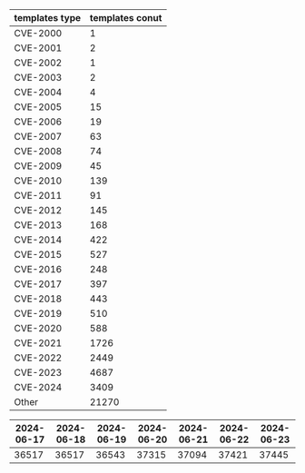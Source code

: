 | templates type | templates conut | 
| --- | --- | 
| CVE-2000 | 1 |
| CVE-2001 | 2 |
| CVE-2002 | 1 |
| CVE-2003 | 2 |
| CVE-2004 | 4 |
| CVE-2005 | 15 |
| CVE-2006 | 19 |
| CVE-2007 | 63 |
| CVE-2008 | 74 |
| CVE-2009 | 45 |
| CVE-2010 | 139 |
| CVE-2011 | 91 |
| CVE-2012 | 145 |
| CVE-2013 | 168 |
| CVE-2014 | 422 |
| CVE-2015 | 527 |
| CVE-2016 | 248 |
| CVE-2017 | 397 |
| CVE-2018 | 443 |
| CVE-2019 | 510 |
| CVE-2020 | 588 |
| CVE-2021 | 1726 |
| CVE-2022 | 2449 |
| CVE-2023 | 4687 |
| CVE-2024 | 3409 |
| Other | 21270 |


|2024-06-17 | 2024-06-18 | 2024-06-19 | 2024-06-20 | 2024-06-21 | 2024-06-22 | 2024-06-23|
|--- | ------ | ------ | ------ | ------ | ------ | ---|
|36517 | 36517 | 36543 | 37315 | 37094 | 37421 | 37445|
